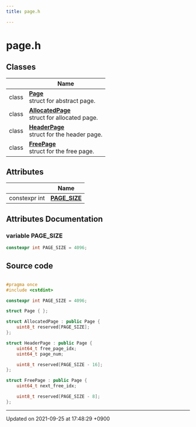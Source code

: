 ```yaml
---
title: page.h

---
```


# page.h



## Classes

|                | Name           |
| -------------- | -------------- |
| class | **[Page](Classes/structPage.md)** <br>struct for abstract page.  |
| class | **[AllocatedPage](Classes/structAllocatedPage.md)** <br>struct for allocated page.  |
| class | **[HeaderPage](Classes/structHeaderPage.md)** <br>struct for the header page.  |
| class | **[FreePage](Classes/structFreePage.md)** <br>struct for the free page.  |

## Attributes

|                | Name           |
| -------------- | -------------- |
| constexpr int | **[PAGE_SIZE](Modules/group__Page.md#variable-page-size)**  |



## Attributes Documentation

### variable PAGE_SIZE

```cpp
constexpr int PAGE_SIZE = 4096;
```



## Source code

```cpp

#pragma once
#include <cstdint>

constexpr int PAGE_SIZE = 4096;

struct Page { };

struct AllocatedPage : public Page {
    uint8_t reserved[PAGE_SIZE];
};

struct HeaderPage : public Page {
    uint64_t free_page_idx;
    uint64_t page_num;

    uint8_t reserved[PAGE_SIZE - 16];
};

struct FreePage : public Page {
    uint64_t next_free_idx;

    uint8_t reserved[PAGE_SIZE - 8];
};
```


-------------------------------

Updated on 2021-09-25 at 17:48:29 +0900
